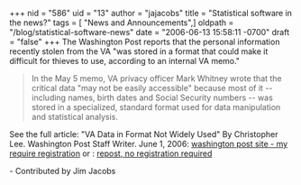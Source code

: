 +++
nid = "586"
uid = "13"
author = "jajacobs"
title = "Statistical software in the news?"
tags = [ "News and Announcements",]
oldpath = "/blog/statistical-software-news"
date = "2006-06-13 15:58:11 -0700"
draft = "false"
+++
The Washington Post reports that the personal information recently
stolen from the VA \"was stored in a format that could make it difficult
for thieves to use, according to an internal VA memo.\"

> In the May 5 memo, VA privacy officer Mark Whitney wrote that the
> critical data \"may not be easily accessible\" because most of it \--
> including names, birth dates and Social Security numbers \-- was
> stored in a specialized, standard format used for data manipulation
> and statistical analysis.

See the full article: \"VA Data in Format Not Widely Used\" By
Christopher Lee. Washington Post Staff Writer. June 1, 2006: [washington
post site - my require
registration](http://www.washingtonpost.com/wp-dyn/content/article/2006/05/31/AR2006053102000.html)
or : [repost, no registration
required](http://www.securityfocus.com/archive/12/435658/30/150/threaded)

\- Contributed by Jim
Jacobs[](http://www.washingtonpost.com/wp-dyn/content/article/2006/05/31/AR2006053102000.html)
